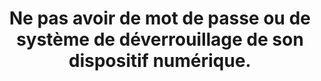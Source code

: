 ---
categories: category-nGkbk6oSlC5_p3eqoXX2o
goodPractices:
- good-practice-GuNwNRZw8hQ36YWHuwFo2
risks:
- Faciliter l’accès au contenu de votre appareil et de fait aux informations sensibles
  stockées dessus.
title: Ne pas avoir de mot de passe ou de système de déverrouillage de son dispositif
  numérique.
uuid: vulnerability-2fNk8RuTxAY61FzG6-DWx
visibleInCms: true
---